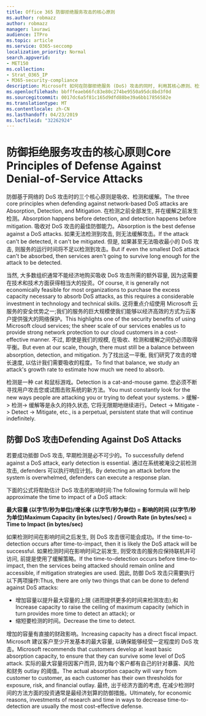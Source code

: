 ```yaml
---
title: Office 365 防御拒绝服务攻击的核心原则
ms.author: robmazz
author: robmazz
manager: laurawi
audience: ITPro
ms.topic: article
ms.service: O365-seccomp
localization_priority: Normal
search.appverid:
- MET150
ms.collection:
- Strat_O365_IP
- M365-security-compliance
description: Microsoft 如何在防御拒绝服务 (DoS) 攻击的同时, 利用其核心原则、检测和缓解措施。
ms.openlocfilehash: bbfffeaeb66fc83e80c274be9550a95dc8bd3f0d
ms.sourcegitcommit: 0017dc6a5f81c165d9dfd88be39a6bb17856582e
ms.translationtype: MT
ms.contentlocale: zh-CN
ms.lasthandoff: 04/23/2019
ms.locfileid: "32262924"
---
```

# <a name="core-principles-of-defense-against-denial-of-service-attacks"></a><span data-ttu-id="40e28-103">防御拒绝服务攻击的核心原则</span><span class="sxs-lookup"><span data-stu-id="40e28-103">Core Principles of Defense Against Denial-of-Service Attacks</span></span>

<span data-ttu-id="40e28-104">防御基于网络的 DoS 攻击时的三个核心原则是吸收、检测和缓解。</span><span class="sxs-lookup"><span data-stu-id="40e28-104">The three core principles when defending against network-based DoS attacks are Absorption, Detection, and Mitigation.</span></span>
<span data-ttu-id="40e28-105">在检测之前全部发生, 并在缓解之前发生检测。</span><span class="sxs-lookup"><span data-stu-id="40e28-105">Absorption happens before detection, and detection happens before mitigation.</span></span> <span data-ttu-id="40e28-106">吸收对 DoS 攻击的最佳防御能力。</span><span class="sxs-lookup"><span data-stu-id="40e28-106">Absorption is the best defense against a DoS attacks.</span></span> <span data-ttu-id="40e28-107">如果无法检测到攻击, 则无法缓解攻击。</span><span class="sxs-lookup"><span data-stu-id="40e28-107">If the attack can't be detected, it can't be mitigated.</span></span> <span data-ttu-id="40e28-108">但是, 如果甚至无法吸收最小的 DoS 攻击, 则服务的运行时间将不足以检测到攻击。</span><span class="sxs-lookup"><span data-stu-id="40e28-108">But if even the smallest DoS attack can't be absorbed, then services aren't going to survive long enough for the attack to be detected.</span></span>

<span data-ttu-id="40e28-109">当然, 大多数组织通常不能经济地购买吸收 DoS 攻击所需的额外容量, 因为这需要在技术和技术方面获得相当大的投资。</span><span class="sxs-lookup"><span data-stu-id="40e28-109">Of course, it is generally not economically feasible for most organizations to purchase the excess capacity necessary to absorb DoS attacks, as this requires a considerable investment in technology and technical skills.</span></span> <span data-ttu-id="40e28-110">这将重点介绍使用 Microsoft 云服务的安全优势之一;我们的服务的巨大规模使我们能够以经济高效的方式为云客户提供强大的网络保护。</span><span class="sxs-lookup"><span data-stu-id="40e28-110">This highlights one of the security benefits of using Microsoft cloud services; the sheer scale of our services enables us to provide strong network protection to our cloud customers in a cost-effective manner.</span></span> <span data-ttu-id="40e28-111">不过, 即使是我们的规模, 在吸收、检测和缓解之间仍必须取得平衡。</span><span class="sxs-lookup"><span data-stu-id="40e28-111">But even at our scale, though, there must still be a balance between absorption, detection, and mitigation.</span></span> <span data-ttu-id="40e28-112">为了找出这一平衡, 我们研究了攻击的增长速度, 以估计我们需要吸收的程度。</span><span class="sxs-lookup"><span data-stu-id="40e28-112">To find that balance, we study an attack's growth rate to estimate how much we need to absorb.</span></span>

<span data-ttu-id="40e28-113">检测是一种 cat 和鼠标游戏。</span><span class="sxs-lookup"><span data-stu-id="40e28-113">Detection is a cat-and-mouse game.</span></span> <span data-ttu-id="40e28-114">您必须不断寻找用户攻击您或试图击败系统的新方法。</span><span class="sxs-lookup"><span data-stu-id="40e28-114">You must constantly look for the new ways people are attacking you or trying to defeat your systems.</span></span> <span data-ttu-id="40e28-115">> 缓解-> 检测-> 缓解等是永久的持久状态, 它将无限期地继续进行。</span><span class="sxs-lookup"><span data-stu-id="40e28-115">Detect -> Mitigate -> Detect -> Mitigate, etc., is a perpetual, persistent state that will continue indefinitely.</span></span>

## <a name="defending-against-dos-attacks"></a><span data-ttu-id="40e28-116">防御 DoS 攻击</span><span class="sxs-lookup"><span data-stu-id="40e28-116">Defending Against DoS Attacks</span></span>

<span data-ttu-id="40e28-117">若要成功抵御 DoS 攻击, 早期检测是必不可少的。</span><span class="sxs-lookup"><span data-stu-id="40e28-117">To successfully defend against a DoS attack, early detection is essential.</span></span> <span data-ttu-id="40e28-118">通过在系统被淹没之前检测攻击, defenders 可以执行响应计划。</span><span class="sxs-lookup"><span data-stu-id="40e28-118">By detecting an attack before the system is overwhelmed, defenders can execute a response plan.</span></span>

<span data-ttu-id="40e28-119">下面的公式将帮助估计 DoS 攻击的影响时间:</span><span class="sxs-lookup"><span data-stu-id="40e28-119">The following formula will help approximate the time to impact of a DoS attack:</span></span>

   <span data-ttu-id="40e28-120">**最大容量 (以字节/秒为单位)/增长率 (以字节/秒为单位) = 影响的时间 (以字节/秒为单位)**</span><span class="sxs-lookup"><span data-stu-id="40e28-120">**Maximum Capacity (in bytes/sec) / Growth Rate (in bytes/sec) = Time to Impact (in bytes/sec)**</span></span>

<span data-ttu-id="40e28-121">如果检测时间在影响时间之后发生, 则 DoS 攻击很可能会成功。</span><span class="sxs-lookup"><span data-stu-id="40e28-121">If the time-to-detection occurs after time-to-impact, then it is likely the DoS attack will be successful.</span></span> <span data-ttu-id="40e28-122">如果检测时间在影响时间之前发生, 则受攻击的服务应保持联机并可访问, 前提是使用了缓解策略。</span><span class="sxs-lookup"><span data-stu-id="40e28-122">If the time-to-detection occurs before time-to-impact, then the services being attacked should remain online and accessible, if mitigation strategies are used.</span></span> <span data-ttu-id="40e28-123">因此, 防御 DoS 攻击只需要执行以下两项操作:</span><span class="sxs-lookup"><span data-stu-id="40e28-123">Thus, there are only two things that can be done to defend against DoS attacks:</span></span>
- <span data-ttu-id="40e28-124">增加容量以提升最大容量的上限 (进而提供更多的时间来检测攻击);和</span><span class="sxs-lookup"><span data-stu-id="40e28-124">Increase capacity to raise the ceiling of maximum capacity (which in turn provides more time to detect an attack); or</span></span>
- <span data-ttu-id="40e28-125">缩短要检测的时间。</span><span class="sxs-lookup"><span data-stu-id="40e28-125">Decrease the time to detect.</span></span>

<span data-ttu-id="40e28-126">增加的容量有直接的财政影响。</span><span class="sxs-lookup"><span data-stu-id="40e28-126">Increasing capacity has a direct fiscal impact.</span></span> <span data-ttu-id="40e28-127">Microsoft 建议客户至少开发基本的最大容量, 以确保能够经受一定程度的 DoS 攻击。</span><span class="sxs-lookup"><span data-stu-id="40e28-127">Microsoft recommends that customers develop at least basic absorption capacity, to ensure that they can survive some level of DoS attack.</span></span> <span data-ttu-id="40e28-128">实际的最大容量将因客户而异, 因为每个客户都有自己的针对暴露、风险和财务 outlay 的阈值。</span><span class="sxs-lookup"><span data-stu-id="40e28-128">The actual absorption capacity will vary from customer to customer, as each customer has their own thresholds for exposure, risk, and financial outlay.</span></span> <span data-ttu-id="40e28-129">最终, 出于经济方面的考虑, 在减少检测时间的方法方面的投资通常是最经济划算的防御措施。</span><span class="sxs-lookup"><span data-stu-id="40e28-129">Ultimately, for economic reasons, investments of research and time in ways to decrease time-to-detection are usually the most cost-effective defense.</span></span>
